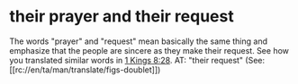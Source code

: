 # their prayer and their request

The words "prayer" and "request" mean basically the same thing and emphasize that the people are sincere as they make their request. See how you translated similar words in [1 Kings 8:28](./27.md). AT: "their request" (See: [[rc://en/ta/man/translate/figs-doublet]])

